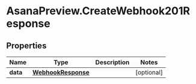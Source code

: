 # AsanaPreview.CreateWebhook201Response

## Properties

Name | Type | Description | Notes
------------ | ------------- | ------------- | -------------
**data** | [**WebhookResponse**](WebhookResponse.md) |  | [optional] 


